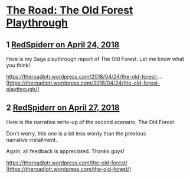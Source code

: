 # [The Road: The Old Forest Playthrough](https://community.fantasyflightgames.com/topic/274162-the-road-the-old-forest-playthrough/)

## 1 [RedSpiderr on April 24, 2018](https://community.fantasyflightgames.com/topic/274162-the-road-the-old-forest-playthrough/?do=findComment&comment=3295535)

Here is my Saga playthrough report of The Old Forest. Let me know what you think!

https://theroadlotr.wordpress.com/2018/04/24/the-old-forest-... [https://theroadlotr.wordpress.com/2018/04/24/the-old-forest-playthrough/]

## 2 [RedSpiderr on April 27, 2018](https://community.fantasyflightgames.com/topic/274162-the-road-the-old-forest-playthrough/?do=findComment&comment=3299796)

Here is the narrative write-up of the second scenario, The Old Forest.

Don't worry, this one is a bit less wordy than the previous narrative installment. 

Again, all feedback is appreciated. Thanks guys!

https://theroadlotr.wordpress.com/the-old-forest/ [https://theroadlotr.wordpress.com/the-old-forest/]

